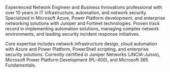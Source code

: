 Experienced Network Engineer and Business Innovations professional with over 10 years in IT infrastructure, automation, and network security. Specialized in Microsoft Azure, Power Platform development, and enterprise networking solutions with Juniper and Fortinet technologies. Proven track record in implementing automation solutions, managing complex network environments, and leading security incident response initiatives.

Core expertise includes network infrastructure design, cloud automation with Azure and Power Platform, PowerShell scripting, and enterprise security solutions. Currently certified in Juniper Networks (JNCIA-Junos), Microsoft Power Platform Development (PL-400), and Microsoft 365 Fundamentals.